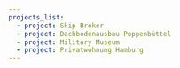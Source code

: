 ```yaml
---
projects_list:
  - project: Skip Broker
  - project: Dachbodenausbau Poppenbüttel
  - project: Military Museum
  - project: Privatwohnung Hamburg
---
```


